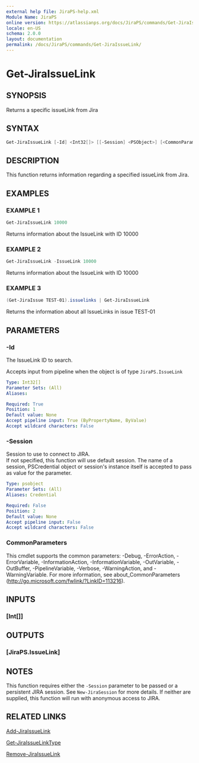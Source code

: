 ```yaml
---
external help file: JiraPS-help.xml
Module Name: JiraPS
online version: https://atlassianps.org/docs/JiraPS/commands/Get-JiraIssueLink/
locale: en-US
schema: 2.0.0
layout: documentation
permalink: /docs/JiraPS/commands/Get-JiraIssueLink/
---
```

# Get-JiraIssueLink

## SYNOPSIS

Returns a specific issueLink from Jira

## SYNTAX

```powershell
Get-JiraIssueLink [-Id] <Int32[]> [[-Session] <PSObject>] [<CommonParameters>]
```

## DESCRIPTION

This function returns information regarding a specified issueLink from Jira.

## EXAMPLES

### EXAMPLE 1

```powershell
Get-JiraIssueLink 10000
```

Returns information about the IssueLink with ID 10000

### EXAMPLE 2

```powershell
Get-JiraIssueLink -IssueLink 10000
```

Returns information about the IssueLink with ID 10000

### EXAMPLE 3

```powershell
(Get-JiraIssue TEST-01).issuelinks | Get-JiraIssueLink
```

Returns the information about all IssueLinks in issue TEST-01

## PARAMETERS

### -Id

The IssueLink ID to search.

Accepts input from pipeline when the object is of type `JiraPS.IssueLink`

```yaml
Type: Int32[]
Parameter Sets: (All)
Aliases:

Required: True
Position: 1
Default value: None
Accept pipeline input: True (ByPropertyName, ByValue)
Accept wildcard characters: False
```

### -Session

Session to use to connect to JIRA.  
If not specified, this function will use default session.
The name of a session, PSCredential object or session's instance itself is accepted to pass as value for the parameter.

```yaml
Type: psobject
Parameter Sets: (All)
Aliases: Credential

Required: False
Position: 2
Default value: None
Accept pipeline input: False
Accept wildcard characters: False
```

### CommonParameters

This cmdlet supports the common parameters: -Debug, -ErrorAction, -ErrorVariable, -InformationAction, -InformationVariable, -OutVariable, -OutBuffer, -PipelineVariable, -Verbose, -WarningAction, and -WarningVariable.
For more information, see about_CommonParameters (http://go.microsoft.com/fwlink/?LinkID=113216).

## INPUTS

### [Int[]]

## OUTPUTS

### [JiraPS.IssueLink]

## NOTES

This function requires either the `-Session` parameter to be passed or a persistent JIRA session.
See `New-JiraSession` for more details.
If neither are supplied, this function will run with anonymous access to JIRA.

## RELATED LINKS

[Add-JiraIssueLink](../Add-JiraIssueLink/)

[Get-JiraIssueLinkType](../Get-JiraIssueLinkType/)

[Remove-JiraIssueLink](../Remove-JiraIssueLink/)
